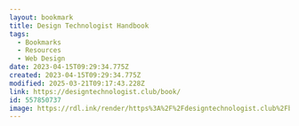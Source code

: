```yaml
---
layout: bookmark
title: Design Technologist Handbook
tags:
  - Bookmarks
  - Resources
  - Web Design
date: 2023-04-15T09:29:34.775Z
created: 2023-04-15T09:29:34.775Z
modified: 2025-03-21T09:17:43.228Z
link: https://designtechnologist.club/book/
id: 557850737
image: https://rdl.ink/render/https%3A%2F%2Fdesigntechnologist.club%2Fbook%2F
---
```

